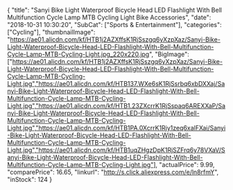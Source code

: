 {
	"title": "Sanyi Bike Light Waterproof Bicycle Head LED Flashlight With Bell Multifunction Cycle Lamp MTB Cycling Light Bike Accessories",
	"date": "2018-10-31 10:30:20",
	"SubCat": ["Sports & Entertainment"],
	"categories": ["Cycling"],
	"thumbnailImage": "https://ae01.alicdn.com/kf/HTB1j2AZXffsK1RjSszgq6yXzpXaz/Sanyi-Bike-Light-Waterproof-Bicycle-Head-LED-Flashlight-With-Bell-Multifunction-Cycle-Lamp-MTB-Cycling-Light.jpg_220x220.jpg",
	"BigImage": ["https://ae01.alicdn.com/kf/HTB1j2AZXffsK1RjSszgq6yXzpXaz/Sanyi-Bike-Light-Waterproof-Bicycle-Head-LED-Flashlight-With-Bell-Multifunction-Cycle-Lamp-MTB-Cycling-Light.jpg","https://ae01.alicdn.com/kf/HTB137.WXe6sK1RjSsrbq6xbDXXaj/Sanyi-Bike-Light-Waterproof-Bicycle-Head-LED-Flashlight-With-Bell-Multifunction-Cycle-Lamp-MTB-Cycling-Light.jpg","https://ae01.alicdn.com/kf/HTB1.23ZXcrrK1RjSspaq6AREXXaP/Sanyi-Bike-Light-Waterproof-Bicycle-Head-LED-Flashlight-With-Bell-Multifunction-Cycle-Lamp-MTB-Cycling-Light.jpg","https://ae01.alicdn.com/kf/HTB1PA.0XcrrK1Rjy1zeq6xalFXai/Sanyi-Bike-Light-Waterproof-Bicycle-Head-LED-Flashlight-With-Bell-Multifunction-Cycle-Lamp-MTB-Cycling-Light.jpg","https://ae01.alicdn.com/kf/HTB1uqZHgzDpK1RjSZFrq6y78VXaV/Sanyi-Bike-Light-Waterproof-Bicycle-Head-LED-Flashlight-With-Bell-Multifunction-Cycle-Lamp-MTB-Cycling-Light.jpg"],
	"actualPrice": 9.99,
	"comparePrice": 16.65,
	"linkurl": "http://s.click.aliexpress.com/e/ln8rfmY",
	"inStock": 124
}
